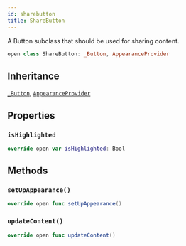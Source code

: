```yaml
---
id: sharebutton 
title: ShareButton
--- 
```


A Button subclass that should be used for sharing content.

``` swift
open class ShareButton: _Button, AppearanceProvider 
```

## Inheritance

[`_Button`](_Button), [`AppearanceProvider`](../Utils/AppearanceProvider)

## Properties

### `isHighlighted`

``` swift
override open var isHighlighted: Bool 
```

## Methods

### `setUpAppearance()`

``` swift
override open func setUpAppearance() 
```

### `updateContent()`

``` swift
override open func updateContent() 
```
